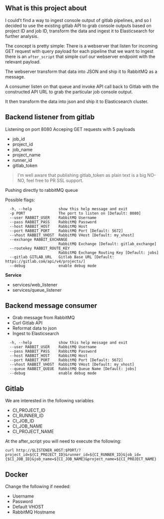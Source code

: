 ## What is this project about

I could't find a way to ingest console output of gitlab pipelines,
and so I decided to use the existing gitlab API to grab console outputs
based on project ID and job ID, transform the data and ingest it to Elasticsearch
for further analysis.

The concept is pretty simple:
There is a webserver that listen for incoming GET request with query payload
for each pipeline that we want to ingest there is an `after_script` that simple curl
our webserver endpoint with the relevant payload.

The webserver transform that data into JSON and ship it to RabbitMQ as a message.

A consumer listen on that queue and invoke API call back to Gitlab with the constructed
API URL to grab the particular job console output.

It then transform the data into json and ship it to Elasticsearch cluster.


## Backend listener from gitlab

Listening on port 8080
Acceping GET requests with 5 payloads

- job_id
- project_id
- job_name
- project_name
- runner_id
- gitlab_token

> I'm well aware that publishing gitlab_token as plain text is a big NO-NO, feel free to PR SSL support.

Pushing directly to rabbitMQ queue

Possible flags:
```
  -h, --help            show this help message and exit
  -p PORT               The port to listen on [Default: 8080]
  --user RABBIT_USER    RabbitMQ Username
  --pass RABBIT_PASS    RabbitMQ Password
  --host RABBIT_HOST    RabbitMQ Host
  --port RABBIT_PORT    RabbitMQ Port [Default: 5672]
  --vhost RABBIT_VHOST  RabbitMQ VHost [Default: my_vhost]
  --exchange RABBIT_EXCHANGE
                        RabbitMQ Exchange [Default: gitlab_exchange]
  --routekey RABBIT_ROUTE_KEY
                        RabbitMQ Exchange Routing Key [Default: jobs]
  --gitlab GITLAB_URL   Gitlab Base URL [Default: https://gitlab.com/api/v4/projects/]
  --debug               enable debug mode
```

**Service**

- services/web_listener
- services/queue_listener


## Backend message consumer

- Grab message from RabbitMQ
- Curl Gitlab API
- Reformat data to json
- Ingest to Elasticsearch

```
  -h, --help            show this help message and exit
  --user RABBIT_USER    RabbitMQ Username
  --pass RABBIT_PASS    RabbitMQ Password
  --host RABBIT_HOST    RabbitMQ Host
  --port RABBIT_PORT    RabbitMQ Port [Default: 5672]
  --vhost RABBIT_VHOST  RabbitMQ VHost [Default: my_vhost]
  --queue RABBIT_QUEUE  RabbitMQ Queue Name [Default: jobs]
  --debug               enable debug mode
```


## Gitlab

We are interested in the following variables
- CI_PROJECT_ID
- CI_RUNNER_ID
- CI_JOB_ID
- CI_JOB_NAME
- CI_PROJECT_NAME

At the after_script you will need to execute the following:
```
curl http://$LISTENER_HOST:$PORT/?project_id=${CI_PROJECT_ID}&runner_id=${CI_RUNNER_ID}&job_id={$CI_JOB_ID}&job_name=${CI_JOB_NAME}&project_name=${CI_PROJECT_NAME}
```


## Docker

Change the following if needed:
- Username
- Password
- Default VHOST
- RabbitMQ Hostname